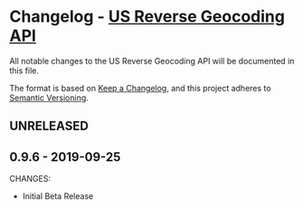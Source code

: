 # Changelog - [US Reverse Geocoding API](https://smartystreets.com/docs/cloud/us-reversegeo-api)

All notable changes to the US Reverse Geocoding API will be documented in this file.

The format is based on [Keep a Changelog](https://keepachangelog.com/en/1.0.0/), and this project adheres to [Semantic Versioning](https://semver.org/spec/v2.0.0.html).


## UNRELEASED


## 0.9.6 - 2019-09-25


CHANGES:

- Initial Beta Release
